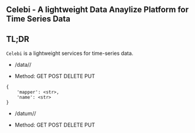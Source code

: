 ## Celebi - A lightweight Data Anaylize Platform for Time Series Data


## TL;DR

`Celebi` is a lightweight services for time-series data.

* /data/<id>/
- Method: GET POST DELETE PUT

```POST
{
    'mapper': <str>,
    'name': <str>
}
```

* /datum/<id>/
- Method: GET POST DELETE PUT

